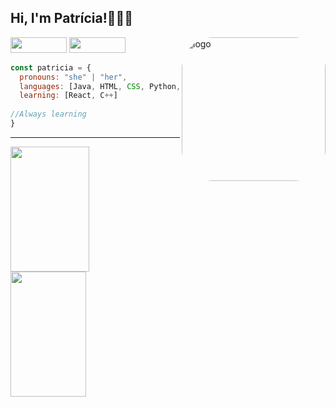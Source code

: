 <h2> Hi, I'm Patrícia!👩🏻‍💻 </h2>
<div>
 <img align="right" alt="logo" height="230" style="border-radius:50px;" src="https://cdn.discordapp.com/attachments/959617161721184280/959617254746632192/Code_typing-bro.png">
</div>

 
<div>
 <a href = "mailto:scunha.patricia@gmail.com"><img height="25" width="90" src="https://img.shields.io/badge/Gmail-D14836?style=for-the-badge&logo=gmail&logoColor=white" target="_blank"></a>
 <a href="https://www.linkedin.com/in/patr%C3%ADcia-santos-1752bb224/" target="_blank"><img height="25" width="90" src="https://img.shields.io/badge/-LinkedIn-%230077B5?style=for-the-badge&logo=linkedin&logoColor=white" target="_blank"></a> 
</div>

```javascript
const patricia = {
  pronouns: "she" | "her",
  languages: [Java, HTML, CSS, Python, Javascript, C],
  learning: [React, C++]
   
//Always learning
}
```
---

<div>
  <a href="https://github.com/Patricia-Santos">
  <img width="50%"  height="200" src="https://github-readme-stats.vercel.app/api?username=Patricia-Santos&show_icons=true&theme=ocean_dark&include_all_commits=true&count_private=true"/>
   <img width="49%" height="200" src="https://github-readme-stats.vercel.app/api/top-langs/?username=Patricia-Santos&layout=compact&langs_count=7&theme=ocean_dark"/>
</div>
